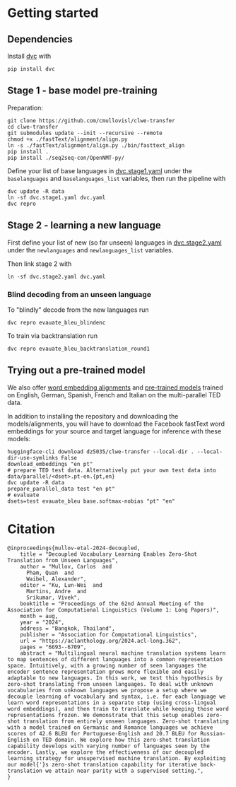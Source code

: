 

# Getting started
## Dependencies
Install [dvc](https://github.com/iterative/dvc) with
```
pip install dvc
```

## Stage 1 - base model pre-training

Preparation:
```
git clone https://github.com/cmullovisl/clwe-transfer
cd clwe-transfer
git submodules update --init --recursive --remote
chmod +x ./fastText/alignment/align.py
ln -s ./fastText/alignment/align.py ./bin/fasttext_align
pip install .
pip install ./seq2seq-con/OpenNMT-py/
```

Define your list of base languages in [dvc.stage1.yaml](./dvc.stage1.yaml) under the `baselanguages` and `baselanguages_list` variables,
then run the pipeline with
```
dvc update -R data
ln -sf dvc.stage1.yaml dvc.yaml
dvc repro
```

## Stage 2 - learning a new language
First define your list of new (so far unseen) languages in [dvc.stage2.yaml](./dvc.stage2.yaml) under the `newlanguages` and `newlanguages_list` variables.

Then link stage 2 with
```
ln -sf dvc.stage2.yaml dvc.yaml
```

### Blind decoding from an unseen language
To "blindly" decode from the new languages run
```
dvc repro evauate_bleu_blindenc
```

To train via backtranslation run
```
dvc repro evauate_bleu_backtranslation_round1
```

## Trying out a pre-trained model
We also offer [word embedding alignments](https://huggingface.co/dz5035/clwe-transfer/tree/main/embeddings/align) and [pre-trained models](https://huggingface.co/dz5035/clwe-transfer/tree/main/models) trained on
English, German, Spanish, French and Italian on the multi-parallel TED data.

In addition to installing the repository and downloading the models/alignments,
you will have to download the Facebook fastText word embeddings for your source
and target language for inference with these models:
```
huggingface-cli download dz5035/clwe-transfer --local-dir . --local-dir-use-symlinks False
download_embeddings "en pt"
# prepare TED test data. Alternatively put your own test data into data/parallel/<dset>.pt-en.{pt,en}
dvc update -R data
prepare_parallel_data test "en pt"
# evaluate
dsets=test evauate_bleu base.softmax-nobias "pt" "en"
```

# Citation
```
@inproceedings{mullov-etal-2024-decoupled,
    title = "Decoupled Vocabulary Learning Enables Zero-Shot Translation from Unseen Languages",
    author = "Mullov, Carlos  and
      Pham, Quan  and
      Waibel, Alexander",
    editor = "Ku, Lun-Wei  and
      Martins, Andre  and
      Srikumar, Vivek",
    booktitle = "Proceedings of the 62nd Annual Meeting of the Association for Computational Linguistics (Volume 1: Long Papers)",
    month = aug,
    year = "2024",
    address = "Bangkok, Thailand",
    publisher = "Association for Computational Linguistics",
    url = "https://aclanthology.org/2024.acl-long.362",
    pages = "6693--6709",
    abstract = "Multilingual neural machine translation systems learn to map sentences of different languages into a common representation space. Intuitively, with a growing number of seen languages the encoder sentence representation grows more flexible and easily adaptable to new languages. In this work, we test this hypothesis by zero-shot translating from unseen languages. To deal with unknown vocabularies from unknown languages we propose a setup where we decouple learning of vocabulary and syntax, i.e. for each language we learn word representations in a separate step (using cross-lingual word embeddings), and then train to translate while keeping those word representations frozen. We demonstrate that this setup enables zero-shot translation from entirely unseen languages. Zero-shot translating with a model trained on Germanic and Romance languages we achieve scores of 42.6 BLEU for Portuguese-English and 20.7 BLEU for Russian-English on TED domain. We explore how this zero-shot translation capability develops with varying number of languages seen by the encoder. Lastly, we explore the effectiveness of our decoupled learning strategy for unsupervised machine translation. By exploiting our model{'}s zero-shot translation capability for iterative back-translation we attain near parity with a supervised setting.",
}
```
